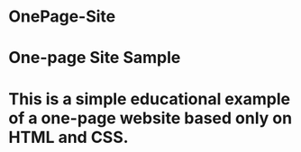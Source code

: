 # OnePage-Site
# One-page Site Sample
# This is a simple educational example of a one-page website based only on HTML and CSS.
